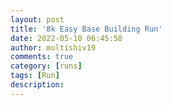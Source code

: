 ```yaml
---
layout: post
title: '8k Easy Base Building Run'
date: 2022-05-10 06:45:58
author: multishiv19
comments: true
category: [runs]
tags: [Run]
description: 
---
```


<div width='100%' class='strava-embed-placeholder' data-embed-type='activity' data-embed-id='7121125527'></div>
<script src='https://strava-embeds.com/embed.js'></script>
